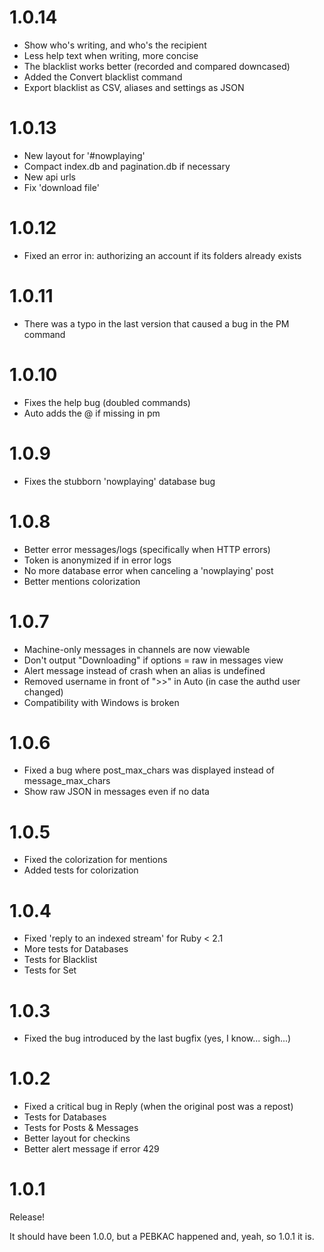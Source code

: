 # 1.0.14

- Show who's writing, and who's the recipient
- Less help text when writing, more concise
- The blacklist works better (recorded and compared downcased)
- Added the Convert blacklist command
- Export blacklist as CSV, aliases and settings as JSON

# 1.0.13

- New layout for '#nowplaying'
- Compact index.db and pagination.db if necessary
- New api urls
- Fix 'download file'

# 1.0.12

- Fixed an error in: authorizing an account if its folders already exists

# 1.0.11

- There was a typo in the last version that caused a bug in the PM command

# 1.0.10

- Fixes the help bug (doubled commands)
- Auto adds the @ if missing in pm

# 1.0.9

- Fixes the stubborn 'nowplaying' database bug

# 1.0.8

- Better error messages/logs (specifically when HTTP errors)
- Token is anonymized if in error logs
- No more database error when canceling a 'nowplaying' post
- Better mentions colorization

# 1.0.7

- Machine-only messages in channels are now viewable
- Don't output "Downloading" if options = raw in messages view
- Alert message instead of crash when an alias is undefined
- Removed username in front of ">>" in Auto (in case the authd user changed)
- Compatibility with Windows is broken

# 1.0.6

- Fixed a bug where post_max_chars was displayed instead of message_max_chars
- Show raw JSON in messages even if no data

# 1.0.5

- Fixed the colorization for mentions
- Added tests for colorization

# 1.0.4

- Fixed 'reply to an indexed stream' for Ruby < 2.1
- More tests for Databases
- Tests for Blacklist
- Tests for Set

# 1.0.3

- Fixed the bug introduced by the last bugfix (yes, I know... sigh...)

# 1.0.2

- Fixed a critical bug in Reply (when the original post was a repost)
- Tests for Databases
- Tests for Posts & Messages
- Better layout for checkins
- Better alert message if error 429

# 1.0.1

Release!

It should have been 1.0.0, but a PEBKAC happened and, yeah, so 1.0.1 it is.
